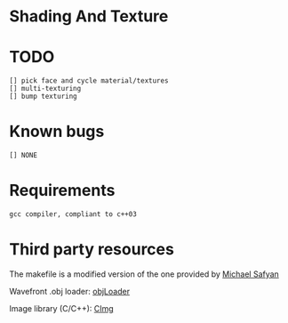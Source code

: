 # Shading And Texture

# TODO

	[] pick face and cycle material/textures
	[] multi-texturing
	[] bump texturing

# Known bugs

	[] NONE

# Requirements

	gcc compiler, compliant to c++03

# Third party resources

The makefile is a modified version of the one provided by [Michael Safyan](https://sites.google.com/site/michaelsafyan/software-engineering/how-to-write-a-makefile)

Wavefront .obj loader: 
[objLoader](http://www.kixor.net/dev/objloader/) 

Image library (C/C++):
[CImg](http://cimg.sourceforge.net/)